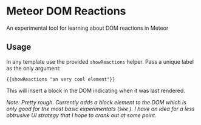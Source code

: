 # Meteor DOM Reactions

An experimental tool for learning about DOM reactions in Meteor

## Usage

In any template use the provided `showReactions` helper. Pass a unique label as the only argument:

    {{showReactions "an very cool element"}}

This will insert a block in the DOM indicating when it was last rendered.

*Note: Pretty rough. Currently adds a block element to the DOM which is only good for the most basic experimentats (see []()). I have an idea for a less obtrusive UI strategy that I hope to crank out at some point.*
